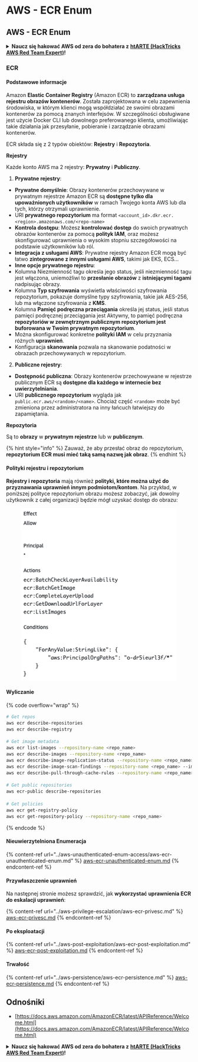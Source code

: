 # AWS - ECR Enum

## AWS - ECR Enum

<details>

<summary><strong>Naucz się hakować AWS od zera do bohatera z</strong> <a href="https://training.hacktricks.xyz/courses/arte"><strong>htARTE (HackTricks AWS Red Team Expert)</strong></a><strong>!</strong></summary>

Inne sposoby wsparcia HackTricks:

* Jeśli chcesz zobaczyć swoją **firmę reklamowaną w HackTricks** lub **pobrać HackTricks w formacie PDF**, sprawdź [**PLANY SUBSKRYPCYJNE**](https://github.com/sponsors/carlospolop)!
* Zdobądź [**oficjalne gadżety PEASS & HackTricks**](https://peass.creator-spring.com)
* Odkryj [**Rodzinę PEASS**](https://opensea.io/collection/the-peass-family), naszą kolekcję ekskluzywnych [**NFT**](https://opensea.io/collection/the-peass-family)
* **Dołącz do** 💬 [**grupy Discord**](https://discord.gg/hRep4RUj7f) lub [**grupy telegramowej**](https://t.me/peass) lub **śledź** nas na **Twitterze** 🐦 [**@hacktricks\_live**](https://twitter.com/hacktricks\_live)**.**
* **Podziel się swoimi sztuczkami hakerskimi, przesyłając PR-y do** [**HackTricks**](https://github.com/carlospolop/hacktricks) i [**HackTricks Cloud**](https://github.com/carlospolop/hacktricks-cloud) github repos.

</details>

### ECR

#### Podstawowe informacje

Amazon **Elastic Container Registry** (Amazon ECR) to **zarządzana usługa rejestru obrazów kontenerów**. Została zaprojektowana w celu zapewnienia środowiska, w którym klienci mogą współdziałać ze swoimi obrazami kontenerów za pomocą znanych interfejsów. W szczególności obsługiwane jest użycie Docker CLI lub dowolnego preferowanego klienta, umożliwiając takie działania jak przesyłanie, pobieranie i zarządzanie obrazami kontenerów.

ECR składa się z 2 typów obiektów: **Rejestry** i **Repozytoria**.

**Rejestry**

Każde konto AWS ma 2 rejestry: **Prywatny** i **Publiczny**.

1. **Prywatne rejestry**:

* **Prywatne domyślnie**: Obrazy kontenerów przechowywane w prywatnym rejestrze Amazon ECR są **dostępne tylko dla upoważnionych użytkowników** w ramach Twojego konta AWS lub dla tych, którzy otrzymali uprawnienie.
* URI **prywatnego repozytorium** ma format `<account_id>.dkr.ecr.<region>.amazonaws.com/<repo-name>`
* **Kontrola dostępu**: Możesz **kontrolować dostęp** do swoich prywatnych obrazów kontenerów za pomocą **polityk IAM**, oraz możesz skonfigurować uprawnienia o wysokim stopniu szczegółowości na podstawie użytkowników lub ról.
* **Integracja z usługami AWS**: Prywatne rejestry Amazon ECR mogą być łatwo **zintegrowane z innymi usługami AWS**, takimi jak EKS, ECS...
* **Inne opcje prywatnego rejestru**:
* Kolumna Niezmienność tagu określa jego status, jeśli niezmienność tagu jest włączona, uniemożliwi to **przesłanie obrazów** z **istniejącymi tagami** nadpisując obrazy.
* Kolumna **Typ szyfrowania** wyświetla właściwości szyfrowania repozytorium, pokazuje domyślne typy szyfrowania, takie jak AES-256, lub ma włączone szyfrowania z **KMS**.
* Kolumna **Pamięć podręczna przeciągania** określa jej status, jeśli status pamięci podręcznej przeciągania jest Aktywny, to pamięć podręczna **repozytoriów w zewnętrznym publicznym repozytorium jest buforowana w Twoim prywatnym repozytorium**.
* Można skonfigurować konkretne **polityki IAM** w celu przyznania różnych **uprawnień**.
* Konfiguracja **skanowania** pozwala na skanowanie podatności w obrazach przechowywanych w repozytorium.

2. **Publiczne rejestry**:

* **Dostępność publiczna**: Obrazy kontenerów przechowywane w rejestrze publicznym ECR są **dostępne dla każdego w internecie bez uwierzytelniania**.
* URI **publicznego repozytorium** wygląda jak `public.ecr.aws/<random>/<name>`. Chociaż część `<random>` może być zmieniona przez administratora na inny łańcuch łatwiejszy do zapamiętania.

**Repozytoria**

Są to **obrazy** w **prywatnym rejestrze** lub w **publicznym**.

{% hint style="info" %}
Zauważ, że aby przesłać obraz do repozytorium, **repozytorium ECR musi mieć taką samą nazwę jak obraz**.
{% endhint %}

#### Polityki rejestru i repozytorium

**Rejestry i repozytoria** mają również **polityki, które można użyć do przyznawania uprawnień innym podmiotom/kontom**. Na przykład, w poniższej polityce repozytorium obrazu możesz zobaczyć, jak dowolny użytkownik z całej organizacji będzie mógł uzyskać dostęp do obrazu:

<figure><img src="../../../.gitbook/assets/image (280).png" alt=""><figcaption></figcaption></figure>

#### Wyliczanie

{% code overflow="wrap" %}
```bash
# Get repos
aws ecr describe-repositories
aws ecr describe-registry

# Get image metadata
aws ecr list-images --repository-name <repo_name>
aws ecr describe-images --repository-name <repo_name>
aws ecr describe-image-replication-status --repository-name <repo_name> --image-id <image_id>
aws ecr describe-image-scan-findings --repository-name <repo_name> --image-id <image_id>
aws ecr describe-pull-through-cache-rules --repository-name <repo_name> --image-id <image_id>

# Get public repositories
aws ecr-public describe-repositories

# Get policies
aws ecr get-registry-policy
aws ecr get-repository-policy --repository-name <repo_name>
```
{% endcode %}

#### Nieuwierzytelniona Enumeracja

{% content-ref url="../aws-unauthenticated-enum-access/aws-ecr-unauthenticated-enum.md" %}
[aws-ecr-unauthenticated-enum.md](../aws-unauthenticated-enum-access/aws-ecr-unauthenticated-enum.md)
{% endcontent-ref %}

#### Przywłaszczenie uprawnień

Na następnej stronie możesz sprawdzić, jak **wykorzystać uprawnienia ECR do eskalacji uprawnień**:

{% content-ref url="../aws-privilege-escalation/aws-ecr-privesc.md" %}
[aws-ecr-privesc.md](../aws-privilege-escalation/aws-ecr-privesc.md)
{% endcontent-ref %}

#### Po eksploatacji

{% content-ref url="../aws-post-exploitation/aws-ecr-post-exploitation.md" %}
[aws-ecr-post-exploitation.md](../aws-post-exploitation/aws-ecr-post-exploitation.md)
{% endcontent-ref %}

#### Trwałość

{% content-ref url="../aws-persistence/aws-ecr-persistence.md" %}
[aws-ecr-persistence.md](../aws-persistence/aws-ecr-persistence.md)
{% endcontent-ref %}

## Odnośniki

* [https://docs.aws.amazon.com/AmazonECR/latest/APIReference/Welcome.html](https://docs.aws.amazon.com/AmazonECR/latest/APIReference/Welcome.html)

<details>

<summary><strong>Naucz się hakować AWS od zera do bohatera z</strong> <a href="https://training.hacktricks.xyz/courses/arte"><strong>htARTE (HackTricks AWS Red Team Expert)</strong></a><strong>!</strong></summary>

Inne sposoby wsparcia HackTricks:

* Jeśli chcesz zobaczyć swoją **firmę reklamowaną w HackTricks** lub **pobrać HackTricks w formie PDF**, sprawdź [**PLANY SUBSKRYPCYJNE**](https://github.com/sponsors/carlospolop)!
* Zdobądź [**oficjalne gadżety PEASS & HackTricks**](https://peass.creator-spring.com)
* Odkryj [**Rodzinę PEASS**](https://opensea.io/collection/the-peass-family), naszą kolekcję ekskluzywnych [**NFT**](https://opensea.io/collection/the-peass-family)
* **Dołącz do** 💬 [**Grupy Discord**](https://discord.gg/hRep4RUj7f) lub [**grupy telegramowej**](https://t.me/peass) lub **śledź** nas na **Twitterze** 🐦 [**@hacktricks\_live**](https://twitter.com/hacktricks\_live)**.**
* **Podziel się swoimi sztuczkami hakerskimi, przesyłając PR-y do** [**HackTricks**](https://github.com/carlospolop/hacktricks) i [**HackTricks Cloud**](https://github.com/carlospolop/hacktricks-cloud) github repos.

</details>
